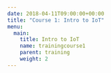 ```yaml
---
date: 2018-04-11T09:00:00+00:00
title: "Course 1: Intro to IoT"
menu:
  main:
    title: Intro to IoT
    name: trainingcourse1 
    parent: training
    weight: 2
---
```

